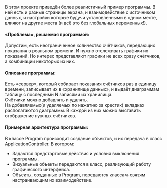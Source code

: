 В этом проекте приведён более реалистичный пример программы. В ней есть и разные страницы экрана, и взаимодействие с источником данных, и настройки которые будучи установленными в одном месте, влияют на другие места (и всё это без глобальных переменных!).

#### «Проблема», решаемая программой:
Допустим, есть неограниченное количество счётчиков, передающих показания в реальном времени. И нужно отслеживать графики их показаний. Но интерес представляют графики не всех сразу счётчиков, а комбинации некоторых из них.

#### Описание программы:
Есть «сервер», который собирает показания счётчиков раз в единицу времени, записывает их в «хранилище данных», и выдаёт диаграммам таблицу с последними N записями из хранилища.  
Счётчики можно добавлять и удалять.  
На добавляемых(и удаляемых по нажатию за крестик) вкладках располагаются диаграммы. В каждой из них можно выставить отображение нужных счётчиков.


#### Примерная архитектура программы:
В классе Program происходит создание объектов, и их передача в класс ApplicationController.
В котором:
* Задаются предстартовые действия и условия выключения программы.
* Визуальные объекты передаются в класс, реализующий работу графического интерфейса.
* Объекты, созданные в Program, передаются классам-связям настраивающим их взаимодействие.
